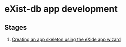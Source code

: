 # eXist-db app development

## Stages

1. [Creating an app skeleton using the eXide app wizard](neh_01_app-skeleton.md)